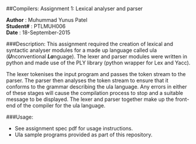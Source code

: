 ##Compilers: Assignment 1: Lexical analyser and parser

**Author** : Muhummad Yunus Patel  
**Student#** : PTLMUH006  
**Date**  : 18-September-2015

###Description:
 This assignment required the creation of lexical and syntactic analyser modules for a made up language called ula (***U***nconventional ***La***nguage). The lexer and parser modules were written in python and made use of the PLY library (python wrapper for Lex and Yacc).

 The lexer tokenises the input program and passes the token stream to the parser. The parser then analyses the token stream to ensure that it conforms to the grammar describing the ula language. Any errors in either of these stages will cause the compilation process to stop and a suitable message to be displayed. The lexer and parser together make up the front-end of the compiler for the ula language.

###Usage:
 * See assignment spec pdf for usage instructions.
 * Ula sample programs provided as part of this repository.
